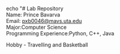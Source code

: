 echo "# Lab Repository  
Name: Prince Bavarva  
Email: pxb0046@mavs.uta.edu  
Major:Computer Science  
Programming Experience:Python, C++, Java

Hobby - Travelling and Basketball

  
